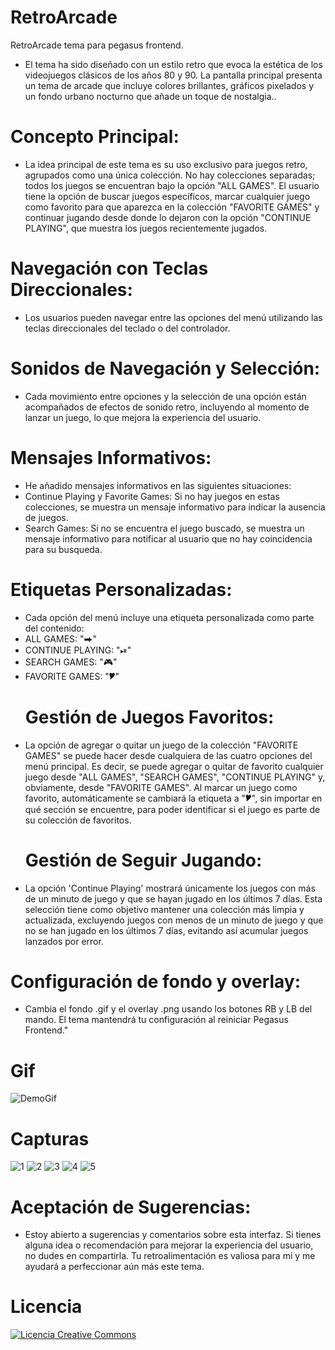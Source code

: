 # RetroArcade
RetroArcade tema para pegasus frontend.
- El tema ha sido diseñado con un estilo retro que evoca la estética de los videojuegos clásicos de los años 80 y 90. La pantalla principal presenta un tema de arcade que incluye colores brillantes, gráficos pixelados y un fondo urbano nocturno que añade un toque de nostalgia..
# Concepto Principal:
- La idea principal de este tema es su uso exclusivo para juegos retro, agrupados como una única colección. No hay colecciones separadas; todos los juegos se encuentran bajo la opción "ALL GAMES". El usuario tiene la opción de buscar juegos específicos, marcar cualquier juego como favorito para que aparezca en la colección "FAVORITE GAMES" y continuar jugando desde donde lo dejaron con la opción "CONTINUE PLAYING", que muestra los juegos recientemente jugados.
# Navegación con Teclas Direccionales:
- Los usuarios pueden navegar entre las opciones del menú utilizando las teclas direccionales del teclado o del controlador.
# Sonidos de Navegación y Selección:
- Cada movimiento entre opciones y la selección de una opción están acompañados de efectos de sonido retro, incluyendo al momento de lanzar un juego, lo que mejora la experiencia del usuario.
# Mensajes Informativos:
- He añadido mensajes informativos en las siguientes situaciones:
- Continue Playing y Favorite Games: Si no hay juegos en estas colecciones, se muestra un mensaje informativo para indicar la ausencia de juegos.
- Search Games: Si no se encuentra el juego buscado, se muestra un mensaje informativo para notificar al usuario que no hay coincidencia para su busqueda.
# Etiquetas Personalizadas:
- Cada opción del menú incluye una etiqueta personalizada como parte del contenido:
- ALL GAMES: "⮕"
- CONTINUE PLAYING: "⏯"
- SEARCH GAMES: "🎮"
- FAVORITE GAMES: "🎔"
  # Gestión de Juegos Favoritos:
- La opción de agregar o quitar un juego de la colección "FAVORITE GAMES" se puede hacer desde cualquiera de las cuatro opciones del menú principal. Es decir, se puede agregar o quitar de favorito cualquier juego desde "ALL GAMES", "SEARCH GAMES", "CONTINUE PLAYING" y, obviamente, desde "FAVORITE GAMES". Al marcar un juego como favorito, automáticamente se cambiará la etiqueta a "🎔", sin importar en qué sección se encuentre, para poder identificar si el juego es parte de su colección de favoritos.
  # Gestión de Seguir Jugando:
- La opción 'Continue Playing' mostrará únicamente los juegos con más de un minuto de juego y que se hayan jugado en los últimos 7 días. Esta selección tiene como objetivo mantener una colección más limpia y actualizada, excluyendo juegos con menos de un minuto de juego y que no se han jugado en los últimos 7 días, evitando así acumular juegos lanzados por error.
 # Configuración de fondo y overlay: 
 - Cambia el fondo .gif y el overlay .png usando los botones RB y LB del mando. El tema mantendrá tu configuración al reiniciar Pegasus Frontend."

# Gif

![DemoGif](https://github.com/user-attachments/assets/65ad33de-6b13-462a-a97a-4b4411386815)

# Capturas

![1](https://github.com/user-attachments/assets/fcd2bc31-90e6-41d1-8930-f3017092f858)
![2](https://github.com/user-attachments/assets/862133f2-3021-495a-abaf-73cb0caf493b)
![3](https://github.com/user-attachments/assets/3377f326-5c23-4035-85b9-6fee43f2b8a8)
![4](https://github.com/user-attachments/assets/62b185ed-7d0b-481b-a5f1-24d2bd786c63)
![5](https://github.com/user-attachments/assets/7795326a-a054-4366-b03f-a2b694249381)

  
# Aceptación de Sugerencias:
- Estoy abierto a sugerencias y comentarios sobre esta interfaz. Si tienes alguna idea o recomendación para mejorar la experiencia del usuario, no dudes en compartirla. Tu retroalimentación es valiosa para mi y me ayudará a perfeccionar aún más este tema.
# Licencia
<a rel="license" href="http://creativecommons.org/licenses/by-nc-sa/4.0/"><img alt="Licencia Creative Commons" style="border-width:0" src="https://i.creativecommons.org/l/by-nc-sa/4.0/88x31.png" /></a><br /><a rel="license" href="http://creativecommons.org/licenses/by-nc-sa/4.0/"></a>
